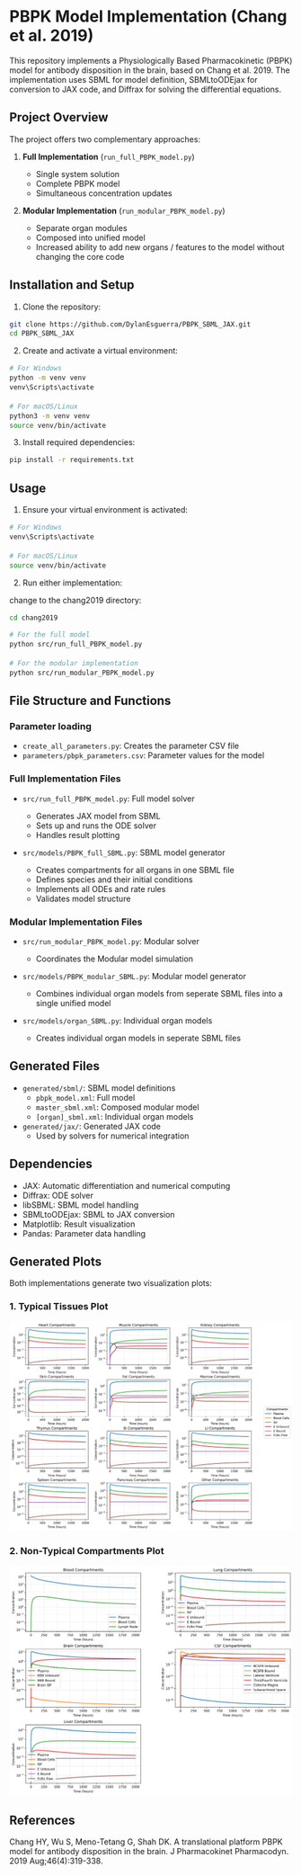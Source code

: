 # PBPK Model Implementation (Chang et al. 2019)

This repository implements a Physiologically Based Pharmacokinetic (PBPK) model for antibody disposition in the brain, based on Chang et al. 2019. The implementation uses SBML for model definition, SBMLtoODEjax for conversion to JAX code, and Diffrax for solving the differential equations.

## Project Overview

The project offers two complementary approaches:

1. **Full Implementation** (`run_full_PBPK_model.py`)
   - Single system solution
   - Complete PBPK model
   - Simultaneous concentration updates

2. **Modular Implementation** (`run_modular_PBPK_model.py`)
   - Separate organ modules
   - Composed into unified model
   - Increased ability to add new organs / features to the model without changing the core code

## Installation and Setup

1. Clone the repository:
```bash
git clone https://github.com/DylanEsguerra/PBPK_SBML_JAX.git
cd PBPK_SBML_JAX
```

2. Create and activate a virtual environment:
```bash
# For Windows
python -m venv venv
venv\Scripts\activate

# For macOS/Linux
python3 -m venv venv
source venv/bin/activate
```

3. Install required dependencies:
```bash
pip install -r requirements.txt
```

## Usage

1. Ensure your virtual environment is activated:
```bash
# For Windows
venv\Scripts\activate

# For macOS/Linux
source venv/bin/activate
```

2. Run either implementation:

change to the chang2019 directory:  

```bash
cd chang2019
```

```bash
# For the full model
python src/run_full_PBPK_model.py

# For the modular implementation
python src/run_modular_PBPK_model.py
```

## File Structure and Functions

### Parameter loading
- `create_all_parameters.py`: Creates the parameter CSV file
- `parameters/pbpk_parameters.csv`: Parameter values for the model


### Full Implementation Files
- `src/run_full_PBPK_model.py`: Full model solver
  - Generates JAX model from SBML
  - Sets up and runs the ODE solver
  - Handles result plotting

- `src/models/PBPK_full_SBML.py`: SBML model generator
  - Creates compartments for all organs in one SBML file
  - Defines species and their initial conditions
  - Implements all ODEs and rate rules
  - Validates model structure

### Modular Implementation Files
- `src/run_modular_PBPK_model.py`: Modular solver
  - Coordinates the Modular model simulation

- `src/models/PBPK_modular_SBML.py`: Modular model generator
  - Combines individual organ models from seperate SBML files into a single unified model

- `src/models/organ_SBML.py`: Individual organ models
  - Creates individual organ models in seperate SBML files

## Generated Files
- `generated/sbml/`: SBML model definitions
  - `pbpk_model.xml`: Full model
  - `master_sbml.xml`: Composed modular model
  - `[organ]_sbml.xml`: Individual organ models
- `generated/jax/`: Generated JAX code
  - Used by solvers for numerical integration

## Dependencies
- JAX: Automatic differentiation and numerical computing
- Diffrax: ODE solver
- libSBML: SBML model handling
- SBMLtoODEjax: SBML to JAX conversion
- Matplotlib: Result visualization
- Pandas: Parameter data handling

## Generated Plots

Both implementations generate two visualization plots:

### 1. Typical Tissues Plot
![Typical Tissues](generated/figures/modular_model_concentration_plots_typical.png)

### 2. Non-Typical Compartments Plot
![Non-Typical Compartments](generated/figures/modular_model_concentration_plots_nontypical.png)

## References
Chang HY, Wu S, Meno-Tetang G, Shah DK. A translational platform PBPK model for antibody disposition in the brain. J Pharmacokinet Pharmacodyn. 2019 Aug;46(4):319-338.



